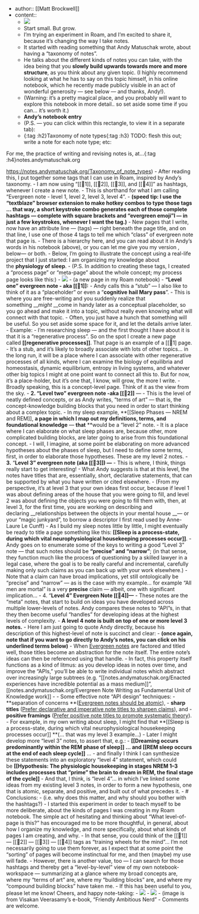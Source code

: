 - author:: [[Matt Brockwell]]
- content::
    - ![](https://miro.medium.com/max/660/1*za-sLJ_2K_GLifItAuZGPg.jpeg)
    - Start small. But grow.
    - I’m trying an experiment in Roam, and I’m excited to share it, because it’s changing the way I take notes.
    - It started with reading something that Andy Matuschak wrote, about having a “taxonomy of notes”.
    - He talks about the different kinds of notes you can take, with the idea being that you **slowly build upwards towards more and more structure**, as you think about any given topic. (I highly recommend looking at what he has to say on this topic himself, in his online notebook, which he recently made publicly visible in an act of wonderful generosity — see below — and thanks, Andy!).
    - (Warning: it’s a pretty magical place, and you probably will want to explore this notebook in more detail.. so set aside some time if you can… it’s worth it.)
    - **Andy’s notebook entry**
    - (P.S. — you can click within this rectangle, to view it in a separate tab):
    - {:tag :h2}Taxonomy of note types{:tag :h3}
TODO: flesh this out; write a note for each note type; etc:

For me, the practice of writing and revising notes is, at…{:tag :h4}notes.andymatuschak.org

https://notes.andymatuschak.org/Taxonomy_of_note_types)
    - After reading this, I put together some tags that I can use in Roam, inspired by Andy’s taxonomy.
    - I am now using “[[🌲1]], [[🌲2]], [[🌲3]], and [[🌲4]]” as hashtags, whenever I create a new note.
    - This is shorthand for what I am calling “Evergreen note - level 1, level 2, level 3, level 4”.
    - __(speed tip: I use the “textblaze” browser extension to make hotkey combos to type those tags … that way, a short keystroke combo generates each of those complete hashtags — complete with square brackets and “evergreen emoji”l — in just a few keystrokes, whenever I want the tag.)__
    - New pages that I write, now have an attribute line — (tags) — right beneath the page title, and on that line, I use one of those 4 tags to tell me which “class” of evergreen note that page is.
    - There is a hierarchy here, and you can read about it in Andy’s words in his notebook (above), or you can let me give you my version , below— or both.
    - Below, I’m going to illustrate the concept using a real-life project that I just started: I am organizing my knowledge about the __physiology of sleep__.
    - (P.S. In addition to creating these tags, I created a “process page” or “meta-page” about the whole concept; my process page looks like this:)
    - ![](https://miro.medium.com/max/393/1*_bCU5Tvbofe8C2CtSg1P-Q.png)
    - (a new page in my Roam notebook)
        - **“Level one” evergreen note - aka [[🌲1]]:**
    - Andy calls this a “stub” — I also like to think of it as a “placeholder” or even a “__cognitive__ __hail Mary pass__”.
    - This is where you are free-writing and you suddenly realize that something __*might* __come in handy later as a conceptual placeholder, so you go ahead and make it into a topic, without really even knowing what will connect with that topic.
    - Often, you just have a hunch that something will be useful. So you set aside some space for it, and let the details arrive later.
    - Example:
    - I’m researching sleep — and the first thought I have about it is that it is a “regenerative process”. So on the spot I create a new page called **[[regenerative processes]]**. That page is an example of a [[🌲1] page.
    - It’s a stub, and it’s likely to broadly associate with lots of other topics… in the long run, it will be a place where I can associate with other regenerative processes of all kinds, where I can examine the biology of equilibria and homeostasis, dynamic equilibrium, entropy in living systems, and whatever other big topics I might at one point want to connect all this to. But for now, it’s a place-holder, but it’s one that, I know, will grow, the more I write.
    - Broadly speaking, this is a concept-level page. Think of it as the view from the sky.
    - **2. “Level two” evergreen note -aka [[🌲2]]** —
    - This is the level of neatly defined concepts, or as Andy writes, “terms of art” — that is, the concept-knowledge building blocks that you need in order to start thinking about a complex topic.
    - In my sleep example, **[[Sleep Phases — NREM and REM]], **a page in which I map out my definitions, terms, and foundational knowledge** — **that** **would be a “level 2” note.
    - It is a place where I can elaborate on what sleep phases are, because other, more complicated building blocks, are later going to arise from this foundational concept.
    - I will, I imagine, at some point be elaborating on more advanced hypotheses about the phases of sleep, but I need to define some terms, first, in order to elaborate those hypotheses. These are my level 2 notes.
    - **3.** “**Level 3” evergreen note (aka [[🌲3]]) —**
    - This is where, I think, things really start to get interesting!
    - What Andy suggests is that at this level, the notes have titles that are, essentially, short, declarative statements, that can be supported by what you have written or cited elsewhere.
    - (From my perspective, it’s at level 3 that your own ideas first occur, because if level 1 was about defining areas of the house that you were going to fill, and level 2 was about defining the objects you were going to fill them with, then, at level 3, for the first time, you are working on describing and declaring __relationships between the objects in your mental house __— or your “magic junkyard”, to borrow a descriptor I first read used by Anne-Laure Le Cunff)
    - As I build my sleep notes little by little, I might eventually be ready to title a page something like this: **[[Sleep is a process-state, during which vital neurophysiological housekeeping processes occur]]**.
    - Andy goes on to enumerate some of the keys to writing a good “Level 3” note — that such notes should be **“precise” and “narrow”**; (in that sense, they function much like the process of questioning by a skilled lawyer in a legal case, where the goal is to be really careful and incremental, carefully making only such claims as you can back up with your work elsewhere.)
    - Note that a claim can have broad implications, yet still ontologically be “precise” and “narrow” — as is the case with my example… for example “All men are mortal” is a very __precise__ claim — albeit, one with significant implication…
    - 4. “**Level 4” Evergreen Note [[🌲4]]—**
    - These notes are the “meta” notes, that start to build on ideas you have developed across multiple lower-levels of notes. Andy compares these notes to “API”s, in that they then become useful “handles” for developing ideas at the highest levels of complexity.
    - **A level 4 note is built on top of one or more level 3 notes.**
    - Here I am just going to quote Andy directly, because his description of this highest-level of note is succinct and clear:
    - __(once again, note that if you want to go directly to Andy’s notes, you can click on his underlined terms below)__
    - When [Evergreen notes](https://notes.andymatuschak.org/Evergreen_notes) are factored and titled well, those titles become an abstraction for the note itself. The entire note’s ideas can then be referenced using that handle.
    - In fact, this property itself functions as a kind of litmus: as you develop ideas in notes over time, and improve the “APIs,” you’ll be able to write individual notes which abstract over increasingly large subtrees (e.g. “[[notes.andymatuschak.org/Enacted experiences have incredible potential as a mass medium]]”, [[notes.andymatuschak.org/Evergreen Note Writing as Fundamental Unit of Knowledge work]]
        - 
    - Some effective note “API design” techniques:
    - **separation of concerns **([Evergreen notes should be atomic](https://notes.andymatuschak.org/Evergreen_notes_should_be_atomic)),
    - **sharp titles** ([Prefer declarative and imperative note titles to sharpen claims](https://notes.andymatuschak.org/Prefer_declarative_and_imperative_note_titles_to_sharpen_claims)), and
    - **positive framings** ([Prefer positive note titles to promote systematic theory](https://notes.andymatuschak.org/Prefer_positive_note_titles_to_promote_systematic_theory)).
    - For example, in my own writing about sleep, I might find that **[[Sleep is a process-state, during which vital neurophysiological housekeeping processes occur]] **(… that was my level 3 example…)
    - Later I might develop more “level 3” notes, to assert that, e.g.:
    - **[[Dreaming occurs predominantly within the REM phase of sleep]] **…** **and** [[REM sleep occurs at the end of each sleep cycle]]** …
    - and finally I think I can synthesize these statements into an exploratory “level 4” statement, which could be **[[Hypothesis: The physiologic housekeeping in stages NREM 1–3 includes processes that “prime” the brain to dream in REM, the final stage of the cycle]]**
    - And that, I think, is “level 4”… in which I’ve linked some ideas from my existing level 3 notes, in order to form a new hypothesis, one that is atomic, separate, and positive, and built out of what precedes it.
    - # Conclusions:
    - (i.e. why does this matter, and why should you bother with the hashtags?)
    - I started this experiment in order to teach myself to be more deliberate, about the kinds of pages I was creating in my Roam notebook. The simple act of hesitating and thinking about “What level-of-page is this?” has encouraged me to be more thoughtful, in general, about how I organize my knowledge, and more specifically, about what kinds of pages I am creating, and why.
    - In that sense, you could think of the [[🌲1]] — [[🌲2]] — [[🌲3]] — [[🌲4]] tags as “training wheels for the mind”… I’m not necessarily going to use them forever, as I expect that at some point the “sorting” of pages will become instinctual for me, and then (maybe) my use will fade.
    - However, there is another value, too — I can search for those hashtags and thereby get a “level-by-level” view of my own notebook-workspace — summarizing at a glance where my broad concepts are, where my “terms of art” are, where my “building blocks” are, and where my “compound building blocks” have taken me.
    - If this has been useful to you, please let me know! Cheers, and happy note-taking:
    - ![](https://miro.medium.com/max/48/1*qgY228Dhl6-z36pyaY9uRw.png?q=20)
    - ![](https://miro.medium.com/max/369/1*qgY228Dhl6-z36pyaY9uRw.png)
    - (image is from Visakan Veerasamy’s e-book, “Friendly Ambitious Nerd”
    - Comments are welcome.
